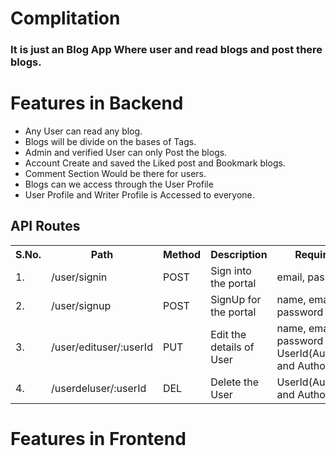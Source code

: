 # Complitation
### It is just an Blog App Where user and read blogs and post there blogs.
 # Features in Backend
  - Any User can read any blog.
  - Blogs will be divide on the bases of Tags.
  - Admin and verified User can only Post the blogs.
  - Account Create and saved the Liked post and Bookmark blogs.
  - Comment Section Would be there for users.
  - Blogs can we access through the User Profile
  - User Profile and Writer Profile is Accessed to everyone.
  
  ## API Routes
  <table>
    <tr>
     <th>S.No.</th>
     <th>Path</th>
     <th>Method</th>
     <th>Description</th>
     <th>Requirements</th>
    </tr>
    <tr>
     <td>1.</td>
     <td>/user/signin</td>
     <td>POST</td>
     <td>Sign into the portal</td>
     <td>email, password</td>
    </tr>
    <tr>
     <td>2.</td>
     <td>/user/signup</td>
     <td>POST</td>
     <td>SignUp for the portal</td>
     <td>name, email, password</td>
    </tr>
    <tr>
     <td>3.</td>
     <td>/user/edituser/:userId</td>
     <td>PUT</td>
     <td>Edit the details of User</td>
     <td>name, email, password <br /> UserId(Authentication and Authorization) </td>
    </tr>
    <tr>
     <td>4.</td>
     <td>/userdeluser/:userId</td>
     <td>DEL</td>
     <td>Delete the User</td>
     <td>UserId(Authentication and Authorization)</td>
    </tr>
  </table>
  
 # Features in Frontend
